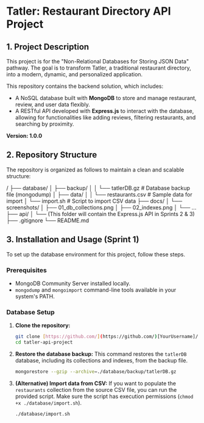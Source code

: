 # Tatler: Restaurant Directory API Project

## 1. Project Description

This project is for the "Non-Relational Databases for Storing JSON Data" pathway. The goal is to transform Tatler, a traditional restaurant directory, into a modern, dynamic, and personalized application.

This repository contains the backend solution, which includes:
- A NoSQL database built with **MongoDB** to store and manage restaurant, review, and user data flexibly.
- A RESTful API developed with **Express.js** to interact with the database, allowing for functionalities like adding reviews, filtering restaurants, and searching by proximity.

**Version: 1.0.0**

## 2. Repository Structure

The repository is organized as follows to maintain a clean and scalable structure:

/
├── database/
│   ├── backup/
│   │   └── tatlerDB.gz      # Database backup file (mongodump)
│   ├── data/
│   │   └── restaurants.csv  # Sample data for import
│   └── import.sh            # Script to import CSV data
├── docs/
│   └── screenshots/
│       ├── 01_db_collections.png
│       ├── 02_indexes.png
│       └── ...
├── api/
│   └── (This folder will contain the Express.js API in Sprints 2 & 3)
├── .gitignore
└── README.md


## 3. Installation and Usage (Sprint 1)

To set up the database environment for this project, follow these steps.

### Prerequisites

- MongoDB Community Server installed locally.
- `mongodump` and `mongoimport` command-line tools available in your system's PATH.

### Database Setup

1.  **Clone the repository:**
    ```bash
    git clone [https://github.com/](https://github.com/)[YourUsername]/tatler-api-project.git
    cd tatler-api-project
    ```

2.  **Restore the database backup:**
    This command restores the `tatlerDB` database, including its collections and indexes, from the backup file.
    ```bash
    mongorestore --gzip --archive=./database/backup/tatlerDB.gz
    ```

3.  **(Alternative) Import data from CSV:**
    If you want to populate the `restaurants` collection from the source CSV file, you can run the provided script. Make sure the script has execution permissions (`chmod +x ./database/import.sh`).
    ```bash
    ./database/import.sh
    ```
